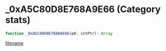 # _0xA5C80D8E768A9E66 (Category stats)

```js
function _0xA5C80D8E768A9E66(p0: intPtr): Array
```

[filename](_0xA5C80D8E768A9E66_m.md ':include')